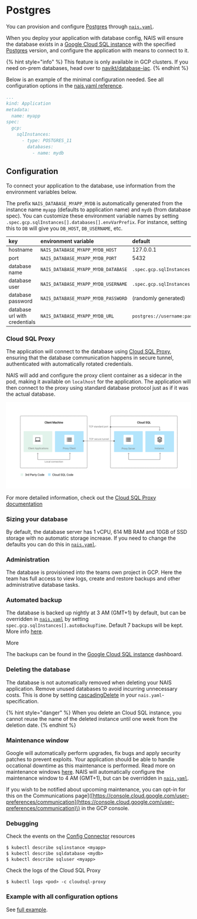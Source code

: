 # Postgres

You can provision and configure [Postgres](https://www.postgresql.org/) through [`nais.yaml`](../nais-application/nais.yaml/reference.md).

When you deploy your application with database config, NAIS will ensure the database exists in a [Google Cloud SQL instance](https://cloud.google.com/sql) with the specified [Postgres](https://cloud.google.com/sql/docs/postgres/) version, and configure the application with means to connect to it.

{% hint style="info" %}
This feature is only available in GCP clusters. If you need on-prem databases, head over to [navikt/database-iac](https://github.com/navikt/database-iac).
{% endhint %}

Below is an example of the minimal configuration needed. See all configuration options in the [nais.yaml reference](../nais-application/nais.yaml/reference.md#spec-gcp-sqlinstances).

```yaml
...
kind: Application
metadata:
  name: myapp
spec:
  gcp:
    sqlInstances:
      - type: POSTGRES_11
        databases:
          - name: mydb
```

## Configuration

To connect your application to the database, use information from the environment variables below.

The prefix `NAIS_DATABASE_MYAPP_MYDB` is automatically generated from the instance name `myapp` \(defaults to application name\) and `mydb` \(from database spec\). You can customize these environment variable names by setting `.spec.gcp.sqlInstances[].databases[].envVarPrefix`. For instance, setting this to `DB` will give you `DB_HOST`, `DB_USERNAME`, etc.

| key | environment variable | default |
| :--- | :--- | :--- |
| hostname | `NAIS_DATABASE_MYAPP_MYDB_HOST` | 127.0.0.1 |
| port | `NAIS_DATABASE_MYAPP_MYDB_PORT` | 5432 |
| database name | `NAIS_DATABASE_MYAPP_MYDB_DATABASE` | `.spec.gcp.sqlInstances[].databases[].name` |
| database user | `NAIS_DATABASE_MYAPP_MYDB_USERNAME` | `.spec.gcp.sqlInstances[].name` |
| database password | `NAIS_DATABASE_MYAPP_MYDB_PASSWORD` | \(randomly generated\) |
| database url with credentials | `NAIS_DATABASE_MYAPP_MYDB_URL` | `postgres://username:password@127.0.0.1:5432/mydb` |

### Cloud SQL Proxy

The application will connect to the database using [Cloud SQL Proxy](https://cloud.google.com/sql/docs/postgres/sql-proxy), ensuring that the database communication happens in secure tunnel, authenticated with automatically rotated credentials.

NAIS will add and configure the proxy client container as a sidecar in the pod, making it available on `localhost` for the application. The application will then connect to the proxy using standard database protocol just as if it was the actual database.

![sqlproxy](../.gitbook/assets/sqlproxy%20%281%29.svg)

For more detailed information, check out the [Cloud SQL Proxy documentation](https://cloud.google.com/sql/docs/postgres/sql-proxy)

### Sizing your database

By default, the database server has 1 vCPU, 614 MB RAM and 10GB of SSD storage with no automatic storage increase. If you need to change the defaults you can do this in [`nais.yaml`](../nais-application/nais.yaml/reference.md#spec-gcp-sqlinstances-disksize).

### Administration

The database is provisioned into the teams own project in GCP. Here the team has full access to view logs, create and restore backups and other administrative database tasks.

### Automated backup

The database is backed up nightly at 3 AM \(GMT+1\) by default, but can be overridden in [`nais.yaml`](../nais-application/nais.yaml/reference.md#spec-gcp-sqlinstances-autobackuptime) by setting `spec.gcp.sqlInstances[].autoBackupTime`. Default 7 backups will be kept. More info [here](https://cloud.google.com/sql/docs/postgres/backup-recovery/backups).

More 

The backups can be found in the [Google Cloud SQL instance](https://cloud.google.com/sql) dashboard.

### Deleting the database

The database is not automatically removed when deleting your NAIS application. Remove unused databases to avoid incurring unnecessary costs. This is done by setting [cascadingDelete](../nais-application/nais.yaml/reference.md#spec-gcp-sqlinstances-cascadingdelete) in your `nais.yaml`-specification.

{% hint style="danger" %}
When you delete an Cloud SQL instance, you cannot reuse the name of the deleted instance until one week from the deletion date.
{% endhint %}

### Maintenance window

Google will automatically perform upgrades, fix bugs and apply security patches to prevent exploits. Your application should be able to handle occational downtime as this maintenance is performed. Read more on maintenance windows [here](https://cloud.google.com/sql/docs/postgres/maintenance). NAIS will automatically configure the maintenance window to 4 AM \(GMT+1\), but can be overridden in [`nais.yaml`](../nais-application/nais.yaml/reference.md#spec-gcp-sqlinstances).

If you wish to be notified about upcoming maintenance, you can opt-in for this on the Communications page\]\([https://console.cloud.google.com/user-preferences/communication](https://console.cloud.google.com/user-preferences/communication)\) in the GCP console.

### Debugging

Check the events on the [Config Connector](https://cloud.google.com/config-connector/docs/overview) resources

```text
$ kubectl describe sqlinstance <myapp>
$ kubectl describe sqldatabase <mydb>
$ kubectl describe sqluser <myapp>
```

Check the logs of the Cloud SQL Proxy

```text
$ kubectl logs <pod> -c cloudsql-proxy
```

### Example with all configuration options

See [full example](../nais-application/nais.yaml/full-example.md).

